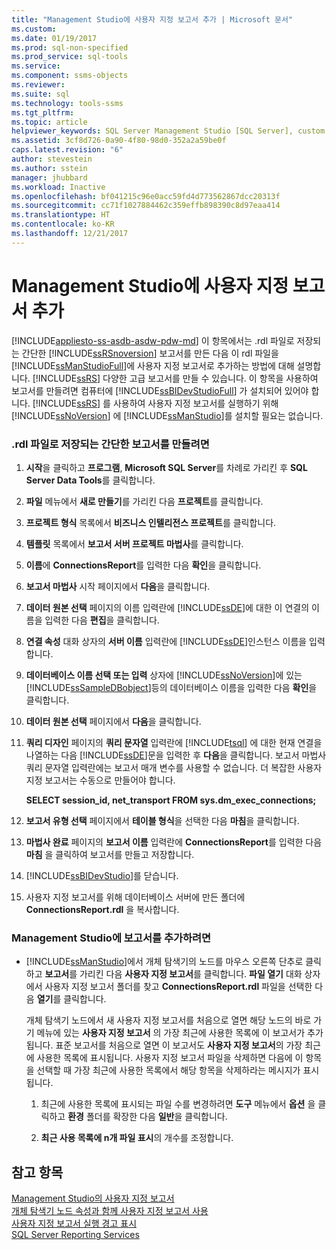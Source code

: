 ```yaml
---
title: "Management Studio에 사용자 지정 보고서 추가 | Microsoft 문서"
ms.custom: 
ms.date: 01/19/2017
ms.prod: sql-non-specified
ms.prod_service: sql-tools
ms.service: 
ms.component: ssms-objects
ms.reviewer: 
ms.suite: sql
ms.technology: tools-ssms
ms.tgt_pltfrm: 
ms.topic: article
helpviewer_keywords: SQL Server Management Studio [SQL Server], custom reports
ms.assetid: 3cf8d726-0a90-4f80-98d0-352a2a59be0f
caps.latest.revision: "6"
author: stevestein
ms.author: sstein
manager: jhubbard
ms.workload: Inactive
ms.openlocfilehash: bf041215c96e0acc59fd4d773562867dcc20313f
ms.sourcegitcommit: cc71f1027884462c359effb898390c8d97eaa414
ms.translationtype: HT
ms.contentlocale: ko-KR
ms.lasthandoff: 12/21/2017
---
```

# <a name="add-a-custom-report-to-management-studio"></a>Management Studio에 사용자 지정 보고서 추가
[!INCLUDE[appliesto-ss-asdb-asdw-pdw-md](../../includes/appliesto-ss-asdb-asdw-pdw-md.md)] 이 항목에서는 .rdl 파일로 저장되는 간단한 [!INCLUDE[ssRSnoversion](../../includes/ssrsnoversion_md.md)] 보고서를 만든 다음 이 rdl 파일을 [!INCLUDE[ssManStudioFull](../../includes/ssmanstudiofull_md.md)]에 사용자 지정 보고서로 추가하는 방법에 대해 설명합니다. [!INCLUDE[ssRS](../../includes/ssrs_md.md)] 다양한 고급 보고서를 만들 수 있습니다. 이 항목을 사용하여 보고서를 만들려면 컴퓨터에 [!INCLUDE[ssBIDevStudioFull](../../includes/ssbidevstudiofull_md.md)] 가 설치되어 있어야 합니다. [!INCLUDE[ssRS](../../includes/ssrs_md.md)] 를 사용하여 사용자 지정 보고서를 실행하기 위해 [!INCLUDE[ssNoVersion](../../includes/ssnoversion_md.md)] 에 [!INCLUDE[ssManStudio](../../includes/ssmanstudio_md.md)]를 설치할 필요는 없습니다.  
  
 
### <a name="to-create-a-simple-report-saved-as-an-rdl-file"></a>.rdl 파일로 저장되는 간단한 보고서를 만들려면  
  
1.  **시작**을 클릭하고 **프로그램**, **Microsoft SQL Server**를 차례로 가리킨 후 **SQL Server Data Tools**를 클릭합니다.  
  
2.  **파일** 메뉴에서 **새로 만들기**를 가리킨 다음 **프로젝트**를 클릭합니다.  
  
3.  **프로젝트 형식** 목록에서 **비즈니스 인텔리전스 프로젝트**를 클릭합니다.  
  
4.  **템플릿** 목록에서 **보고서 서버 프로젝트 마법사**를 클릭합니다.  
  
5.  **이름**에 **ConnectionsReport**를 입력한 다음 **확인**을 클릭합니다.  
  
6.  **보고서 마법사** 시작 페이지에서 **다음**을 클릭합니다.  
  
7.  **데이터 원본 선택** 페이지의 이름 입력란에 [!INCLUDE[ssDE](../../includes/ssde_md.md)]에 대한 이 연결의 이름을 입력한 다음 **편집**을 클릭합니다.  
  
8.  **연결 속성** 대화 상자의 **서버 이름** 입력란에 [!INCLUDE[ssDE](../../includes/ssde_md.md)]인스턴스 이름을 입력합니다.  
  
9. **데이터베이스 이름 선택 또는 입력** 상자에 [!INCLUDE[ssNoVersion](../../includes/ssnoversion_md.md)]에 있는 [!INCLUDE[ssSampleDBobject](../../includes/sssampledbobject_md.md)]등의 데이터베이스 이름을 입력한 다음 **확인**을 클릭합니다.  
  
10. **데이터 원본 선택** 페이지에서 **다음**을 클릭합니다.  
  
11. **쿼리 디자인** 페이지의 **쿼리 문자열** 입력란에 [!INCLUDE[tsql](../../includes/tsql_md.md)] 에 대한 현재 연결을 나열하는 다음 [!INCLUDE[ssDE](../../includes/ssde_md.md)]문을 입력한 후 **다음**을 클릭합니다. 보고서 마법사 쿼리 문자열 입력란에는 보고서 매개 변수를 사용할 수 없습니다. 더 복잡한 사용자 지정 보고서는 수동으로 만들어야 합니다.  
  
    **SELECT session_id, net_transport FROM sys.dm_exec_connections;**  
  
12. **보고서 유형 선택** 페이지에서 **테이블 형식**을 선택한 다음 **마침**을 클릭합니다.  
  
13. **마법사 완료** 페이지의 **보고서 이름** 입력란에 **ConnectionsReport**를 입력한 다음 **마침** 을 클릭하여 보고서를 만들고 저장합니다.  
  
14. [!INCLUDE[ssBIDevStudio](../../includes/ssbidevstudio_md.md)]를 닫습니다.  
  
15. 사용자 지정 보고서를 위해 데이터베이스 서버에 만든 폴더에 **ConnectionsReport.rdl** 을 복사합니다.  
  
### <a name="to-add-a-report-to-management-studio"></a>Management Studio에 보고서를 추가하려면  
  
-   [!INCLUDE[ssManStudio](../../includes/ssmanstudio_md.md)]에서 개체 탐색기의 노드를 마우스 오른쪽 단추로 클릭하고 **보고서**를 가리킨 다음 **사용자 지정 보고서**를 클릭합니다. **파일 열기** 대화 상자에서 사용자 지정 보고서 폴더를 찾고 **ConnectionsReport.rdl** 파일을 선택한 다음 **열기**를 클릭합니다.  
  
    개체 탐색기 노드에서 새 사용자 지정 보고서를 처음으로 열면 해당 노드의 바로 가기 메뉴에 있는 **사용자 지정 보고서** 의 가장 최근에 사용한 목록에 이 보고서가 추가됩니다. 표준 보고서를 처음으로 열면 이 보고서도 **사용자 지정 보고서**의 가장 최근에 사용한 목록에 표시됩니다. 사용자 지정 보고서 파일을 삭제하면 다음에 이 항목을 선택할 때 가장 최근에 사용한 목록에서 해당 항목을 삭제하라는 메시지가 표시됩니다.  
  
    1.  최근에 사용한 목록에 표시되는 파일 수를 변경하려면 **도구** 메뉴에서 **옵션** 을 클릭하고 **환경** 폴더를 확장한 다음 **일반**을 클릭합니다.  
  
    2.  **최근 사용 목록에 n개 파일 표시**의 개수를 조정합니다.  
  
## <a name="see-also"></a>참고 항목  
[Management Studio의 사용자 지정 보고서](../../ssms/object/custom-reports-in-management-studio.md)  
[개체 탐색기 노드 속성과 함께 사용자 지정 보고서 사용](../../ssms/object/use-custom-reports-with-object-explorer-node-properties.md)  
[사용자 지정 보고서 실행 경고 표시](../../ssms/object/unsuppress-run-custom-report-warnings.md)  
[SQL Server Reporting Services](http://msdn.microsoft.com/en-us/b8d18d3d-9db0-43e7-8286-7b46cc3a37ed)  
  
